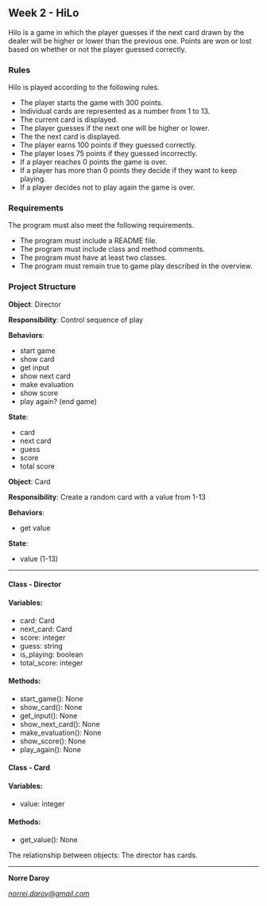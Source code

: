 ## Week 2 - HiLo

Hilo is a game in which the player guesses if the next card drawn by the dealer will be higher or lower than the previous one. Points are won or lost based on whether or not the player guessed correctly.

### Rules

Hilo is played according to the following rules.

- The player starts the game with 300 points.
- Individual cards are represented as a number from 1 to 13.
- The current card is displayed.
- The player guesses if the next one will be higher or lower.
- The the next card is displayed.
- The player earns 100 points if they guessed correctly.
- The player loses 75 points if they guessed incorrectly.
- If a player reaches 0 points the game is over.
- If a player has more than 0 points they decide if they want to keep playing.
- If a player decides not to play again the game is over.

### Requirements

The program must also meet the following requirements.

- The program must include a README file.
- The program must include class and method comments.
- The program must have at least two classes.
- The program must remain true to game play described in the overview.

### Project Structure

**Object**: Director

**Responsibility**: Control sequence of play

**Behaviors**:

- start game
- show card
- get input
- show next card
- make evaluation
- show score
- play again? (end game)

**State**:

- card
- next card
- guess
- score
- total score

**Object**: Card

**Responsibility**: Create a random card with a value from 1-13

**Behaviors**:

- get value

**State**:

- value (1-13)

---

#### Class - Director

#### Variables:
- card: Card
- next_card: Card
- score: integer
- guess: string
- is_playing: boolean
- total_score: integer

#### Methods:
- start_game(): None
- show_card(): None
- get_input(): None
- show_next_card(): None
- make_evaluation(): None
- show_score(): None
- play_again(): None

#### Class - Card

#### Variables:
- value: integer

#### Methods:
- get_value(): None

The relationship between objects: The director has cards.

---

**Norre Daroy**

*norrej.daroy@gmail.com*
